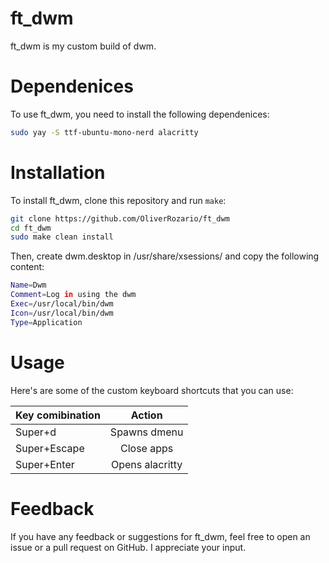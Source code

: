 # ft_dwm

ft_dwm is my custom build of dwm.

# Dependenices

To use ft_dwm, you need to install the following dependenices:
``` bash
sudo yay -S ttf-ubuntu-mono-nerd alacritty
```

# Installation

To install ft_dwm, clone this repository and run `make`:

```bash
git clone https://github.com/OliverRozario/ft_dwm
cd ft_dwm
sudo make clean install
```
Then, create dwm.desktop in /usr/share/xsessions/ and copy the following content:
```bash
Name=Dwm
Comment=Log in using the dwm
Exec=/usr/local/bin/dwm
Icon=/usr/local/bin/dwm
Type=Application
```

# Usage 

Here's are some of the custom keyboard shortcuts that you can use:

|Key comibination | Action        |
|-----------------|:-------------:|
|Super+d          |Spawns dmenu   |
|Super+Escape     |Close apps     |
|Super+Enter      |Opens alacritty|

# Feedback

If you have any feedback or suggestions for ft_dwm, feel free to open an issue or a pull request on GitHub. I appreciate your input.
